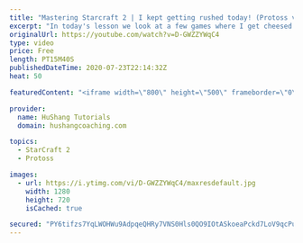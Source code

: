 ```yaml
---
title: "Mastering Starcraft 2 | I kept getting rushed today! (Protoss vs Zerg)"
excerpt: "In today's lesson we look at a few games where I get cheesed by zergs players. Actually, zerg player. Singular. Let's take a look at the mistakes I make and how I know these rushes are coming!  Protoss vs Zerg | I keep getting rushed today! #PvZ #protoss #StarCraft2 #RTS #SC2  Coaching --------------------------------------------------------------------------"
originalUrl: https://youtube.com/watch?v=D-GWZZYWqC4
type: video
price: Free
length: PT15M40S
publishedDateTime: 2020-07-23T22:14:32Z
heat: 50

featuredContent: "<iframe width=\"800\" height=\"500\" frameborder=\"0\" src=\"https://www.youtube.com/embed/D-GWZZYWqC4\" allow=\"accelerometer; autoplay; encrypted-media; gyroscope; picture-in-picture\" allowfullscreen></iframe>"

provider:
  name: HuShang Tutorials
  domain: hushangcoaching.com

topics:
  - StarCraft 2
  - Protoss

images:
  - url: https://i.ytimg.com/vi/D-GWZZYWqC4/maxresdefault.jpg
    width: 1280
    height: 720
    isCached: true

secured: "PY6tifzs7YqLWOHWu9AdpqeQHRy7VNS0Hls0QO9IOtASkoeaPckd7LoV9qcPusbZFjf/0b7T+BGnp1akSxcj41xOa7el0rY66XhdWZ+SuNfh7nFbipoCY+V7iobCMXto6NqypTIwP3r44rrTp5sySWzdOxAJsWXDeT9LPHB7w3G13f+LHbowSq+xl4DG7wLf9AGWNx9n12tF953c0twDxLDQ4lXP/smc5U/1iJFPqB4W1F7i+TAlXPGEgvVFyAw5ysvw/mUd5xg/cPahTYZSemzH4wHdUXh+VRfY/CZF1IriUR6Wl1Y57HdTyMvtVEC16OE3t03nONLKKq1wzZkCvq/4+jX2GfmyUKPCuiy+reOrm38YwikIaDJFt5bqfWasd6tWp4OXwkHNtZFcmldaABk0FpTx6jPXiQYAgBsaeBo=;wKMzISVfOMDg8vGXySS5Rg=="
---
```


